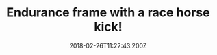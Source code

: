 ---
campaign-uuid: "c-770d09ae-dd79-4d1b-9eaf-97b2f65419c4"
type: "Offer"
category: "Offer"
date: "2018-02-26T11:22:43.200Z"
end-date: "2018-05-31T23:59:00.000Z"
disable-form: false
is_promoted: false
has_entry_page: false
title: "Endurance frame with a race horse kick!"
competition-description: "Summer is fast approaching and that means… perfect time\
  \ for a bargain! If you like technology and innovation, Cannondale Synapse 105 has\
  \ it all! and now, the price has been slashed by almost £700!\r\nComfortable sportive\
  \ position, Light weight, Smooth ride, Versatility and Value in equal measure! Canndondale\
  \ Synapse 105 is hard to beat! \r\n\r\nGet it now and enjoy all of the new features!"
banner-img: "https://assets.expresslyapp.com/asset-a6cc2859-a8c7-4ed2-9def-cfe758724d18.jpg"
logo-left-href: "http://www.cannondale.com/en/Europe"
logo-left-image: "https://assets.expresslyapp.com/9c8396c8-c968-495c-9836-16551a619a00-thumb.png"
logo-left-title: "Cannondale"
has-winner: false
---